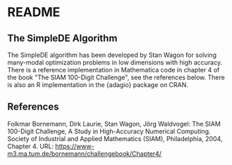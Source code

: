# README

## The SimpleDE Algorithm

The SimpleDE algorithm has been developed by Stan Wagon for solving many-modal optimization problems in low dimensions with high accuracy. There is a reference implementation in Mathematica code in chapter 4 of the book "The SIAM 100-Digit Challenge", see the references below. There is also an R implementation in the {adagio} package on CRAN.

## References

Folkmar Bornemann, Dirk Laurie, Stan Wagon, Jörg Waldvogel: The SIAM 100-Digit Challenge, A Study in High-Accuracy Numerical Computing. Society of Industrial and Applied Mathematics (SIAM), Philadelphia, 2004, Chapter 4.
URL: https://www-m3.ma.tum.de/bornemann/challengebook/Chapter4/